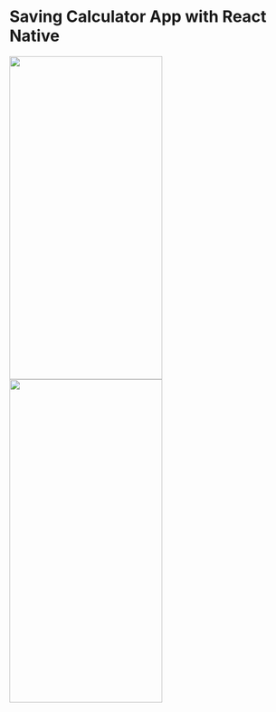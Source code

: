 # Saving Calculator App with React Native
<image src="images/1.jpg" height="570" width="270">     <image src="images/2.jpg" height="570" width="270">

